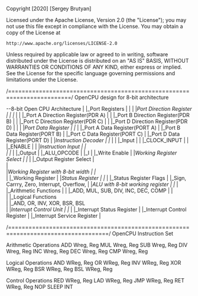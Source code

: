 Copyright [2020] [Sergey Brutyan]

Licensed under the Apache License, Version 2.0 (the "License");
you may not use this file except in compliance with the License.
You may obtain a copy of the License at

    http://www.apache.org/licenses/LICENSE-2.0

Unless required by applicable law or agreed to in writing, software
distributed under the License is distributed on an "AS IS" BASIS,
WITHOUT WARRANTIES OR CONDITIONS OF ANY KIND, either express or implied.
See the License for the specific language governing permissions and
limitations under the License.

/========================================================================/
		 OpenCPU design for 8-bit architecture 

 
--8-bit Open CPU Architecture
	| 
	|_Port Registers
	| |
 	| |_Port Direction Register
	| | |_
	| |   |_Port A Direction Register(PDR A)
	| |   |_Port B Direction Register(PDR B)
	| |   |_Port C Direction Register(PDR C)
	| |   |_Port D Direction Register(PDR D)
	| |
	| |_Port Data Register
	|   |_
	|     |_Port A Data Register(PORT A)
	|     |_Port B Data Register(PORT B)
	|     |_Port C Data Register(PORT C)
	|     |_Port D Data Register(PORT D)
	|
	|_Instruction Decoder
	| |_
	| | |_Input
	| |   |_CLOCK_INPUT
	| |   |_ENABLE
	| |   |_Instruction Input
	| |   
	| |_
	|   |_Output
	|     |_ALU_OPCODE
	|     |_I
	|     |_Write Enable
	|     |_Working Register Select
	|     |_
	|     |_Output Register Select
	|     
	|	
    	|_Working Register with 8-bit width
	| |_		
	|   |_Working Register
	|
	|_Status Register
	| |_
	|   |_Status Register Flags 
	|     |_Sign, Carrry, Zero, Interrupt, Overflow, 
	|
	|_ALU with 8-bit working register 
	| |_
	|   |_Arithmetic Functions
	|   | |_ADD, MUL, SUB, DIV, INC, DEC, COMP 
	|   |  	
	|   |_Logical Functions							
	|     |_AND, OR, INV, XOR, BSR, BSL 			       
	|
	|_Interrupt Control Unit
	| |_
	|   |_Interrupt Status Register
	|   |_Interrupt Control Register
	|   |_Interrupt Service Register							       |		
	


/===================================================================================/
		OpenCPU Instruction Set

Arithmetic Operations
	ADD Wreg, Reg
	MUL Wreg, Reg
	SUB Wreg, Reg
	DIV Wreg, Reg
	INC Wreg, Reg
	DEC Wreg, Reg
	CMP Wreg, Reg

Logical Operations
	AND WReg, Reg
	OR  WReg, Reg
	INV WReg, Reg
	XOR WReg, Reg
	BSR WReg, Reg
	BSL WReg, Reg


Control Operations
	RED WReg, Reg
	LAD WReg, Reg
	JMP WReg, Reg
	RET WReg, Reg
	NOP 
	SLEEP
	INT
